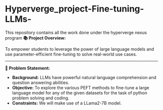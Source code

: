 # Hyperverge_project-Fine-tuning-LLMs-
This repository contains all the work done under the hyperverge nexus program
**📚 Project Overview:**

To empower students to leverage the power of large language models and use parameter-efficient fine-tuning to solve real-world use cases.

---

**🎯 Problem Statement:**

- **Background:** LLMs have powerful natural language comprehension and question answering abilities.
- **Objective:** To explore the various PEFT methods to fine-tune a large language model for any of the given datasets for the task of python problem solving and coding.
- **Constraints:** We will make use of a LLama2-7B model.
